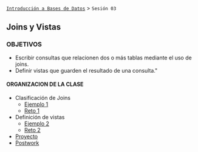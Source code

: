 [`Introducción a Bases de Datos`](../Readme.md) > `Sesión 03`

## Joins y Vistas

### OBJETIVOS 

- Escribir consultas que relacionen dos o más tablas mediante el uso de joins.
- Definir vistas que guarden el resultado de una consulta."

#### ORGANIZACION DE LA CLASE

- Clasificación de Joins
   - [Ejemplo 1](Ejemplo-01/)
   - [Reto 1](Reto-01/)
- Definición de vistas
   - [Ejemplo 2](Ejemplo-02/)
   - [Reto 2](Reto-02/)
- [Proyecto](/Proyecto)   
- [Postwork](Postwork/)	
